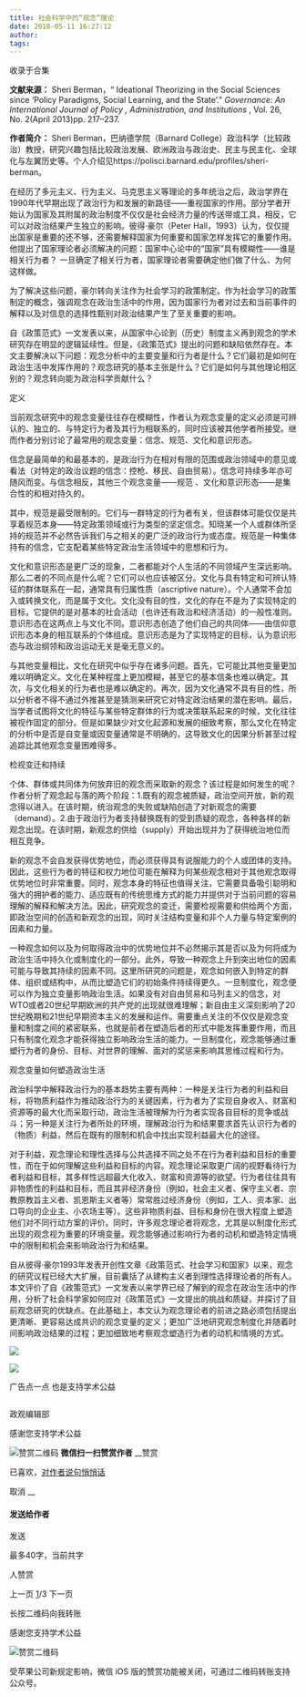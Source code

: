 ```yaml
---
title: 社会科学中的“观念”理论
date: 2018-05-11 16:27:12
author: 
tags: 
---
```



收录于合集

**文献来源：** Sheri Berman，“ Ideational Theorizing in the Social Sciences since
‘Policy Paradigms, Social Learning, and the State’.” _Governance: An
International Journal of Policy_ _, Administration, and Institutions_ , Vol.
26, No. 2(April 2013)pp. 217–237.

  

 **作者简介：** Sheri Berman，巴纳德学院（Barnard
College）政治科学（比较政治）教授，研究兴趣包括比较政治发展、欧洲政治与政治史、民主与民主化、全球化与左翼历史等。个人介绍见https://polisci.barnard.edu/profiles/sheri-
berman。

  

  

在经历了多元主义、行为主义、马克思主义等理论的多年统治之后，政治学界在1990年代早期出现了政治行为和发展的新路径——重视国家的作用。部分学者开始认为国家及其附属的政治制度不仅仅是社会经济力量的传送带或工具，相反，它可以对政治结果产生独立的影响。彼得·豪尔（Peter
Hall，1993）认为，仅仅提出国家是重要的还不够，还需要解释国家为何重要和国家怎样发挥它的重要作用。他提出了国家理论者必须解决的问题：国家中心论中的“国家”具有模糊性——谁是相关行为者？
一旦确定了相关行为者，国家理论者需要确定他们做了什么、为何这样做。

  

为了解决这些问题，豪尔转向关注作为社会学习的政策制定。作为社会学习的政策制定的概念，强调观念在政治生活中的作用，因为国家行为者对过去和当前事件的解释以及对信息的选择性甄别对政治结果产生了至关重要的影响。

  

自《政策范式》一文发表以来，从国家中心论到（历史）制度主义再到观念的学术研究存在明显的逻辑延续性。但是，《政策范式》提出的问题和缺陷依然存在。本文主要解决以下问题：观念分析中的主要变量和行为者是什么？它们最初是如何在政治生活中发挥作用的？观念研究的基本主张是什么？它们是如何与其他理论相区别的？观念转向能为政治科学贡献什么？

  

定义

  

当前观念研究中的观念变量往往存在模糊性，作者认为观念变量的定义必须是可辨认的、独立的、与特定行为者及其行为相联系的，同时应该被其他学者所接受。继而作者分别讨论了最常用的观念变量：信念、规范、文化和意识形态。

  

信念是最简单的和最基本的，是政治行为在相对有限的范围或政治领域中的意见或看法（对特定的政治议题的信念：控枪、移民、自由贸易）。信念可持续多年亦可随风而变。与信念相反，其他三个观念变量——规范
、文化和意识形态——是集合性的和相对持久的。

  

其中，规范是最受限制的。它们与一群特定的行为者有关，但该群体可能仅仅是共享着规范本身——特定政策领域或行为类型的坚定信念。知晓某一个人或群体所坚持的规范并不必然告诉我们与之相关的更广泛的政治行为或态度。规范是一种集体持有的信念，它支配着某些特定政治生活领域中的思想和行为。

  

文化和意识形态是更广泛的现象，二者都能对个人生活的不同领域产生深远影响。那么二者的不同点是什么呢？它们可以也应该被区分。文化与具有特定和可辨认特征的群体联系在一起，通常具有归属性质（ascriptive
nature）。个人通常不会加入或转换文化，而是属于文化。文化没有目的性，文化的存在不是为了实现特定的目标，它提供的是对基本的社会活动（也许还有政治和经济活动）的一般性准则。意识形态在这两点上与文化不同。意识形态创造了他们自己的共同体——由信仰意识形态本身的相互联系的个体组成。意识形态是为了实现特定的目标，认为意识形态与政治纲领和政治运动无关是毫无意义的。

  

与其他变量相比，文化在研究中似乎存在诸多问题。首先，它可能比其他变量更加难以明确定义。文化在某种程度上更加模糊，甚至它的基本信条也难以确定。其次，与文化相关的行为者也是难以确定的。再次，因为文化通常不具有目的性，所以分析者不得不通过外推甚至是猜测来研究它对特定政治结果的潜在影响。最后，当学者试图将文化的特征与某些特定群体的行为或决策联系起来的时候，文化往往被视作固定的部分。但是如果缺少对文化起源和发展的细致考察，那么文化在特定的分析中是否是自变量或因变量通常是不明确的，这导致文化的因果分析甚至过程追踪比其他观念变量困难得多。

  

检视变迁和持续

  

个体、群体或共同体为何放弃旧的观念而采取新的观念？该过程是如何发生的呢？作者分析了观念起与落的两个阶段：1.既有的观念被质疑，政治空间开放，新的观念得以进入。在该时期，统治观念的失败或缺陷创造了对新观念的需要（demand）。2.由于政治行为者支持替换既有的受到质疑的观念，各种各样的新观念出现。在该时期，新观念的供给（supply）开始出现并为了获得统治地位而相互竞争。

  

新的观念不会自发获得优势地位，而必须获得具有说服能力的个人或团体的支持。因此，这些行为者的特征和权力地位可能在解释为何某些观念相对于其他观念取得优势地位时非常重要。同时，观念本身的特征也值得关注，它需要具备吸引聪明和强大的拥护者的能力、适应既有的传统思维方式的能力并提供对于当前问题的容易理解的解释和解决方法。因此，研究观念的变迁，需要检视需要和供给两个方面，即政治空间的创造和新观念的出现，同时关注结构变量和非个人力量与特定案例的因素和力量。

  

一种观念如何以及为何取得政治中的优势地位并不必然揭示其是否以及为何将成为政治生活中持久化或制度化的一部分。此外，导致一种观念上升到突出地位的因素可能与导致其持续的因素不同。这里所研究的问题是，观念如何嵌入到特定的群体、组织或结构中，从而比塑造它们的初始条件持续得更久。一旦制度化，观念便可以作为独立变量影响政治生活。如果没有对自由贸易和马列主义的信念，对WTO或者20世纪早期欧洲的共产党的出现就很难理解；新自由主义深刻影响了20世纪晚期和21世纪早期资本主义的发展和运作。需要重点关注的不仅仅是观念变量和制度之间的紧密联系，也就是前者在塑造后者的形式中能发挥重要作用，而且只有制度化观念才能获得独立影响政治生活的能力。一旦制度化，观念能够通过重塑行为者的身份、目标、对世界的理解、面对的奖惩来影响其思维过程和行为。

  

观念变量如何塑造政治生活

  

政治科学中解释政治行为的基本趋势主要有两种：一种是关注行为者的利益和目标，将物质利益作为推动政治行为的关键因素，行为者为了实现自身收入、财富和资源等的最大化而采取行动，政治生活被理解为行为者实现各自目标的竞争或战斗；另一种是关注行为者所处的环境，理解政治行为和结果要求首先认识行为者的（物质）利益，然后在既有的限制和机会中找出实现利益最大化的途径。

  

对于利益，观念理论和理性选择与公共选择不同之处不在行为者利益和目标的重要性，而在于如何理解这些利益和目标的内容。观念理论采取更广阔的视野看待行为者利益和目标，其多样性远超最大化收入、财富和资源等的欲望。行为者往往具有非物质性的利益和目标，而且其非经济身份（例如，社会主义者、保守主义者、宗教原教旨主义者、凯恩斯主义者等）常常胜过经济身份（例如，工人、资本家、出口导向的企业主、小农场主等）。这些非物质利益、目标和身份在很大程度上塑造他们对不同行动方案的评价。同时，许多观念理论者将观念，尤其是以制度化形式出现的观念视为重要的环境变量。观念能够通过影响行为者的动机和塑造特定情境中的限制和机会来影响政治行为和结果。

自从彼得·豪尔1993年发表开创性文章《政策范式、社会学习和国家》以来，观念的研究议程已经大大扩展，目前囊括了从建构主义者到理性选择理论者的所有人。本文评价了自《政策范式》一文发表以来学界已经了解到的观念在政治生活中的作用，分析了社会科学家如何应对《政策范式》一文提出的挑战和质疑，并探讨了目前观念研究的优缺点。在此基础上，本文认为观念理论者的前进之路必须包括提出更清晰、更容易达成共识的观念变量的定义；更加广泛地研究观念制度化并随着时间影响政治结果的过程；更加细致地考察观念塑造行为者的动机和情境的方式。

![](/images/564/2.png)

![](/images/564/3.png)

  

广告点一点 也是支持学术公益

  

  

![]()

政观编辑部

感谢您支持学术公益

![赞赏二维码]() **微信扫一扫赞赏作者** __赞赏

已喜欢，[对作者说句悄悄话](javascript:;)

取消 __

#### 发送给作者

发送

最多40字，当前共字

[](javascript:;) 人赞赏

上一页 [1](javascript:;)/3 下一页

长按二维码向我转账

感谢您支持学术公益

![赞赏二维码]()

受苹果公司新规定影响，微信 iOS 版的赞赏功能被关闭，可通过二维码转账支持公众号。

